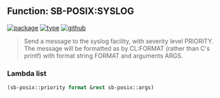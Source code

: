 ## Function: SB-POSIX:SYSLOG
[![package](https://img.shields.io/badge/Package-SB--POSIX-5f9ea0.svg?style=social&colorA=999999)](../) [![type](https://img.shields.io/badge/Type-Function-5f9ea0.svg?style=social&colorA=999999)](../#function) [![github](https://img.shields.io/badge/GitHub-View_the_source-5f9ea0.svg?style=social&colorA=999999&logo=github)](https://github.com/sbcl/sbcl/blob/master/contrib/sb-posix/interface.lisp/) 

> Send a message to the syslog facility, with severity level
> PRIORITY.  The message will be formatted as by CL:FORMAT (rather
> than C's printf) with format string FORMAT and arguments ARGS.

### Lambda list
```cl
(sb-posix::priority format &rest sb-posix::args)
```
